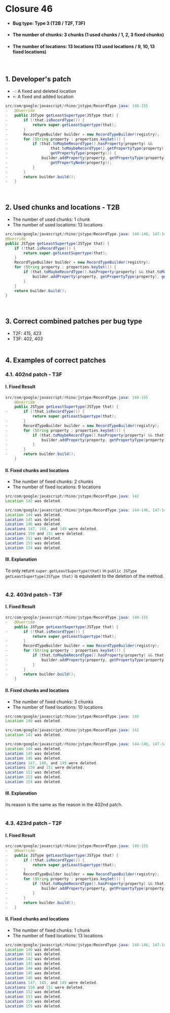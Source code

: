 # Closure 46
* <h4>Bug type: Type 3 (T2B / T2F, T3F)</h4>
* <h4>The number of chunks: 3 chunks (1 used chunks / 1, 2, 3 fixed chunks)</h4>
* <h4>The number of locations: 13 locations (13 used locations / 9, 10, 13 fixed locations)</h4>
<br>

## 1. Developer's patch
* `-`: A fixed and deleted location
* `+`: A fixed and added location
```java
src/com/google/javascript/rhino/jstype/RecordType.java: 140-155
-   @Override
-   public JSType getLeastSupertype(JSType that) {
-       if (!that.isRecordType()) {
-           return super.getLeastSupertype(that);            
-       }
-       RecordTypeBuilder builder = new RecordTypeBuilder(registry);
-       for (String property : properties.keySet()) {
-           if (that.toMaybeRecordType().hasProperty(property) && 
-                   that.toMaybeRecordType().getPropertyType(property).isEquivalentTo(
-                   getPropertyType(property))) {
-               builder.addProperty(property, getPropertyType(property),
-                   getPropertyNode(property));
-           }
-       }
-       return builder.build();
-   }
```
<br>

## 2. Used chunks and locations - T2B
* The number of used chunks: 1 chunk
* The number of used locations: 13 locations
```java
src/com/google/javascript/rhino/jstype/RecordType.java: 140-146, 147-149 (Divided Locations), 150-151 (Divided Locations), 152-155
@Override
public JSType getLeastSupertype(JSType that) {
    if (!that.isRecordType()) {
        return super.getLeastSupertype(that);            
    }
    RecordTypeBuilder builder = new RecordTypeBuilder(registry);
    for (String property : properties.keySet()) {
        if (that.toMaybeRecordType().hasProperty(property) && that.toMaybeRecordType().getPropertyType(property).isEquivalentTo(getPropertyTy(property))) {
            builder.addProperty(property, getPropertyType(property), getPropertyNode(property));
        }
    }
    return builder.build();
}
```
<br>

## 3. Correct combined patches per bug type
* T2F: 415, 423
* T3F: 402, 403
<br><br>

## 4. Examples of correct patches
### 4.1. 402nd patch - T3F
#### I. Fixed Result
```java
src/com/google/javascript/rhino/jstype/RecordType.java: 140-155
    @Override
    public JSType getLeastSupertype(JSType that) {
-       if (!that.isRecordType()) {
            return super.getLeastSupertype(that);            
-       }
-       RecordTypeBuilder builder = new RecordTypeBuilder(registry);
-       for (String property : properties.keySet()) {
-           if (that.toMaybeRecordType().hasProperty(property) && that.toMaybeRecordType().getPropertyType(property).isEquivalentTo(getPropertyTy(property))) {
-               builder.addProperty(property, getPropertyType(property), getPropertyNode(property));
-           }
-       }
-       return builder.build();
    }
```

#### II. Fixed chunks and locations
* The number of fixed chunks: 2 chunks
* The number of fixed locations: 9 locations
```java
src/com/google/javascript/rhino/jstype/RecordType.java: 142
Location 142 was deleted.
```

```java
src/com/google/javascript/rhino/jstype/RecordType.java: 144-146, 147-149 (Divided Locations), 150-151 (Divided Locations), 152-154
Location 144 was deleted.
Location 145 was deleted.
Location 146 was deleted.
Locations 147, 148, and 149 were deleted.
Locations 150 and 151 were deleted.
Location 152 was deleted.
Location 153 was deleted.
Location 154 was deleted.
```

#### III. Explanation
To only return ```super.getLeastSupertype(that)``` in ```public JSType getLeastSupertype(JSType that)``` is equivalent to the deletion of the method.
<br><br>

### 4.2. 403rd patch - T3F
#### I. Fixed Result
```java
src/com/google/javascript/rhino/jstype/RecordType.java: 140-155
-   @Override
    public JSType getLeastSupertype(JSType that) {
-       if (!that.isRecordType()) {
            return super.getLeastSupertype(that);            
-       }
-       RecordTypeBuilder builder = new RecordTypeBuilder(registry);
-       for (String property : properties.keySet()) {
-           if (that.toMaybeRecordType().hasProperty(property) && that.toMaybeRecordType().getPropertyType(property).isEquivalentTo(getPropertyTy(property))) {
-               builder.addProperty(property, getPropertyType(property), getPropertyNode(property));
-           }
-       }
-       return builder.build();
    }
```

#### II. Fixed chunks and locations
* The number of fixed chunks: 3 chunks
* The number of fixed locations: 10 locations
```java
src/com/google/javascript/rhino/jstype/RecordType.java: 140
Location 140 was deleted.
```

```java
src/com/google/javascript/rhino/jstype/RecordType.java: 142
Location 142 was deleted.
```

```java
src/com/google/javascript/rhino/jstype/RecordType.java: 144-146, 147-149 (Divided Locations), 150-151 (Divided Locations), 152-154
Location 144 was deleted.
Location 145 was deleted.
Location 146 was deleted.
Locations 147, 148, and 149 were deleted.
Locations 150 and 151 were deleted.
Location 152 was deleted.
Location 153 was deleted.
Location 154 was deleted.
```

#### III. Explanation
Its reason is the same as the reason in the 402nd patch.
<br><br>

### 4.3. 423rd patch - T2F
#### I. Fixed Result
```java
src/com/google/javascript/rhino/jstype/RecordType.java: 140-155
-   @Override
-   public JSType getLeastSupertype(JSType that) {
-       if (!that.isRecordType()) {
-           return super.getLeastSupertype(that);            
-       }
-       RecordTypeBuilder builder = new RecordTypeBuilder(registry);
-       for (String property : properties.keySet()) {
-           if (that.toMaybeRecordType().hasProperty(property) && that.toMaybeRecordType().getPropertyType(property).isEquivalentTo(getPropertyTy(property))) {
-               builder.addProperty(property, getPropertyType(property), getPropertyNode(property));
-           }
-       }
-       return builder.build();
-   }
```

#### II. Fixed chunks and locations
* The number of fixed chunks: 1 chunk
* The number of fixed locations: 13 locations
```java
src/com/google/javascript/rhino/jstype/RecordType.java: 140-146, 147-149 (Divided Locations), 150-151 (Divided Locations), 152-155
Location 140 was deleted.
Location 141 was deleted.
Location 142 was deleted.
Location 143 was deleted.
Location 144 was deleted.
Location 145 was deleted.
Location 146 was deleted.
Locations 147, 148, and 149 were deleted.
Locations 150 and 151 were deleted.
Location 152 was deleted.
Location 153 was deleted.
Location 154 was deleted.
Location 155 was deleted.
```
<br><br>

